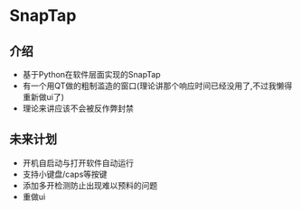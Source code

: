 # SnapTap


## 介绍
+ 基于Python在软件层面实现的SnapTap
+ 有一个用QT做的粗制滥造的窗口(理论讲那个响应时间已经没用了,不过我懒得重新做ui了)
+ 理论来讲应该不会被反作弊封禁


## 未来计划
+ 开机自启动与打开软件自动运行
+ 支持小键盘/caps等按键
+ 添加多开检测防止出现难以预料的问题
+ 重做ui
